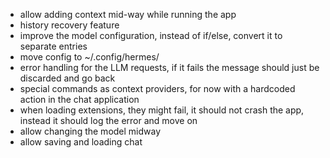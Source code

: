 - allow adding context mid-way while running the app
- history recovery feature
- improve the model configuration, instead of if/else, convert it to separate entries
- move config to ~/.config/hermes/
- error handling for the LLM requests, if it fails the message should just be discarded and go back
- special commands as context providers, for now with a hardcoded action in the chat application
- when loading extensions, they might fail, it should not crash the app, instead it should log the error and move on
- allow changing the model midway
- allow saving and loading chat
